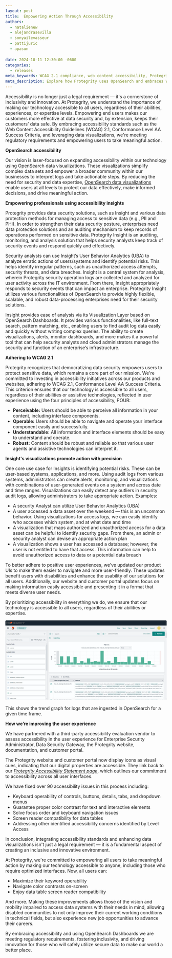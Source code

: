```yaml
---
layout: post
title:  Empowering Action Through Accessibility
authors:
  - natalienew
  - alejandrasevilla
  - sonyailevasseur
  - pattijuric
  - apasun

date: 2024-10-11 12:30:00 -0600
categories:
  - releases
meta_keywords: WCAG 2.1 compliance, web content accessibility, Protegrity, OpenSearch data visualization, inclusive design, UX, user experience
meta_description: Explore how Protegrity uses OpenSearch and embraces WCAG 2.1 compliance to integrate web content accessibility guidelines and data visualizations that foster inclusivity, drive innovation, and utilize secure data.
---
```

Accessibility is no longer just a legal requirement — it's a cornerstone of inclusivity and innovation. At Protegrity, we understand the importance of making our technology accessible to all users, regardless of their abilities, experiences, or expertise levels. Empowering end users makes our customers more effective at data security and, by extension, keeps their customers’ data safe. By embracing accessibility standards such as the Web Content Accessibility Guidelines (WCAG) 2.1, Conformance Level AA Success Criteria, and leveraging data visualizations, we're meeting regulatory requirements and empowering users to take meaningful action.


**OpenSearch accessibility**

Our vision is laser-focused on expanding accessibility within our technology using OpenSearch data visualizations. These visualizations simplify complex data sets and empower a broader community within our businesses to interpret logs and take actionable steps. By reducing the need for security and data expertise, [OpenSearch data visualizations](https://opensearch.org/docs/latest/dashboards/visualize/viz-index/) enable users at all levels to protect our data effectively, make informed decisions, and drive meaningful action.

**Empowering professionals using accessibility insights**

Protegrity provides data security solutions, such as Insight and various data protection methods for managing access to sensitive data (e.g., PII and PHI). In order to strengthen their data security posture, enterprises need data protection solutions and an auditing mechanism to keep records of operations performed on sensitive data. Protegrity Insight is an auditing, monitoring, and analysis solution that helps security analysts keep track of security events and respond quickly and effectively.


Security analysts can use Insight’s User Behavior Analytics (UBA) to analyze erratic actions of users/systems and identify potential risks. This helps identify irregular patterns, such as unauthorized access attempts, security threats, and data breaches. Insight is a central system for analysis, wherein Protegrity security operation logs are collected and analyzed for user activity across the IT environment. From there, Insight appropriately responds to security events that can impact an enterprise. Protegrity Insight utilizes various functionalities of OpenSearch to provide highly flexible, scalable, and robust data-processing enterprises need for their security solutions.


Insight provides ease of analysis via its Visualization Layer based on OpenSearch Dashboards. It provides various functionalities, like full-text search, pattern matching, etc., enabling users to find audit log data easily and quickly without writing complex queries. The ability to create visualizations, alerts, monitor dashboards, and more makes it a powerful tool that can help security analysts and cloud administrators manage the security and function of an enterprise’s infrastructure.

**Adhering to WCAG 2.1**

Protegrity recognizes that democratizing data security empowers users to protect sensitive data, which remains a core part of our mission. We're committed to investing in accessibility initiatives across our products and websites, adhering to WCAG 2.1, Conformance Level AA Success Criteria. This criterion ensures that our technology is accessible to all users, regardless of their abilities or assistive technologies, reflected in user experience using the four principles of accessibility, POUR:



* **Perceivable:** Users should be able to perceive all information in your content, including interface components.
* **Operable:** Users should be able to navigate and operate your interface component easily and successfully.
* **Understandable:** All information and interface elements should be easy to understand and operate.
* **Robust:** Content should be robust and reliable so that various user agents and assistive technologies can interpret it.

**Insight's visualizations promote action with precision**

One core use case for Insights is identifying potential risks. These can be user-based systems, applications, and more. Using audit logs from various systems, administrators can create alerts, monitoring, and visualizations with combinations of user-generated events on a system and across date and time ranges. Visualizations can easily detect any outliers in security audit logs, allowing administrators to take appropriate action.
Examples:

* A security Analyst can utilize User Behavior Analytics (UBA)
* A user accessed a data asset over the weekend — this is an uncommon behavior. Using visualizations for access logs, we can easily identify who accesses which system, and at what date and time
* A visualization that maps authorized and unauthorized access for a data asset can be helpful to identify security gaps. From there, an admin or security analyst can devise an appropriate action plan
* A visualization shows a user has accessed a database; however, the user is not entitled to have that access. This information can help to avoid unauthorized access to data or a potential data breach



To better adhere to positive user experiences, we’ve updated our product UIs to make them easier to navigate and more user-friendly. These updates benefit users with disabilities and enhance the usability of our solutions for all users. Additionally, our website and customer portal updates focus on making information easily accessible and presenting it in a format that meets diverse user needs.


By prioritizing accessibility in everything we do, we ensure that our technology is accessible to all users, regardless of their abilities or expertise.






![](/assets/media/blog-images/2024-09-18-empowering-action-through-accessibility/Figure-1.png)

This shows the trend graph for logs that are ingested in OpenSearch for a given time frame.

**How we’re improving the user experience**

We have partnered with a third-party accessibility evaluation vendor to assess accessibility in the user experience for Enterprise Security Administrator, Data Security Gateway, the Protegrity website, documentation, and customer portal.


The Protegrity website and customer portal now display icons as visual cues, indicating that our digital properties are accessible. They link back to our [_Protegrity Accessibility Statement page_](https://www.protegrity.com/accessibility-statement), which outlines our commitment to accessibility across all user interfaces.


We have fixed over 90 accessibility issues in this process including:



*  Keyboard operability of controls, buttons, details, tabs, and dropdown menus
*  Guarantee proper color contrast for text and interactive elements
*  Solve focus order and keyboard navigation issues
*  Screen reader compatibility for data tables
*  Addressing other identified accessibility concerns identified by Level Access



In conclusion, integrating accessibility standards and enhancing data visualizations isn't just a legal requirement — it is a fundamental aspect of creating an inclusive and innovative environment.


At Protegrity, we're committed to empowering all users to take meaningful action by making our technology accessible to anyone, including those who require optimized interfaces. Now, all users can:

* Maximize their keyword operability
* Navigate color contrasts on-screen
* Enjoy data table screen reader compatibility

And more. Making these improvements allows those of the vision and mobility impaired to access data systems with their needs in mind, allowing disabled communities to not only improve their current working conditions in technical fields, but also experience new job opportunities to advance their careers.

By embracing accessibility and using OpenSearch Dashboards we are meeting regulatory requirements, fostering inclusivity, and driving innovation for those who will safely utilize secure data to make our world a better place.